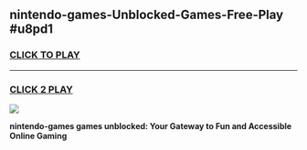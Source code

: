
## nintendo-games-Unblocked-Games-Free-Play #u8pd1
<h3>
<a href="https://us.freeplayer.one?title=nintendo-games&ref=9M">CLICK TO PLAY</a></h3>
<hr>

<h3>
<a href="https://us.freeplayer.one?title=nintendo-games&ref=9M">CLICK 2 PLAY</a>
  
</h3>

<a href="https://us.freeplayer.one?title=nintendo-games&ref=9M"><img src="https://clearcache.store/games.png"></a>


**nintendo-games games unblocked: Your Gateway to Fun and Accessible Online Gaming**
